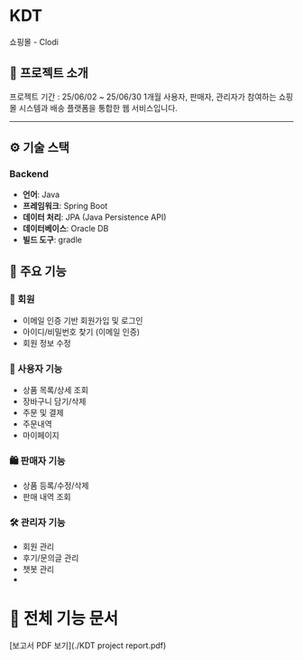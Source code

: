 # KDT
쇼핑몰 - Clodi

## 📁 프로젝트 소개
프로젝트 기간 : 25/06/02 ~ 25/06/30 1개월
사용자, 판매자, 관리자가 참여하는 쇼핑몰 시스템과 배송 플랫폼을 통합한 웹 서비스입니다.


---

## ⚙ 기술 스택

### Backend
- **언어**: Java  
- **프레임워크**: Spring Boot  
- **데이터 처리**: JPA (Java Persistence API)  
- **데이터베이스**: Oracle DB  
- **빌드 도구**: gradle

## 🔑 주요 기능

### 👤 회원
- 이메일 인증 기반 회원가입 및 로그인
- 아이디/비밀번호 찾기 (이메일 인증)
- 회원 정보 수정

### 🛒 사용자 기능
- 상품 목록/상세 조회
- 장바구니 담기/삭제
- 주문 및 결제
- 주문내역
- 마이페이지

### 🛍 판매자 기능
- 상품 등록/수정/삭제
- 판매 내역 조회

### 🛠 관리자 기능
- 회원 관리
- 후기/문의글 관리
- 챗봇 관리
- 
# 📄 전체 기능 문서
[보고서 PDF 보기](./KDT project report.pdf)

